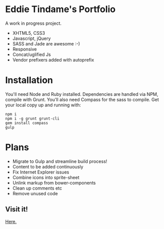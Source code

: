 # Eddie Tindame's Portfolio
A work in progress project.
* XHTML5, CSS3
* Javascript, jQuery
* SASS and Jade are awesome :-)
* Responsive
* Concat/uglified Js
* Vendor prefixers added with autoprefix

# Installation
You'll need Node and Ruby installed.
Dependencies are handled via NPM, compile with Grunt.
You'll also need Compass for the sass to compile.
Get your local copy up and running with:
```
npm i
npm i -g grunt grunt-cli
gem install compass
gulp
```

# Plans
* Migrate to Gulp and streamline build process!
* Content to be added continuously
* Fix Internet Explorer issues
* Combine icons into sprite-sheet
* Unlink markup from bower-components
* Clean up comments etc
* Remove unused code

## Visit it!
[Here.](https://eddietindame.github.io)
